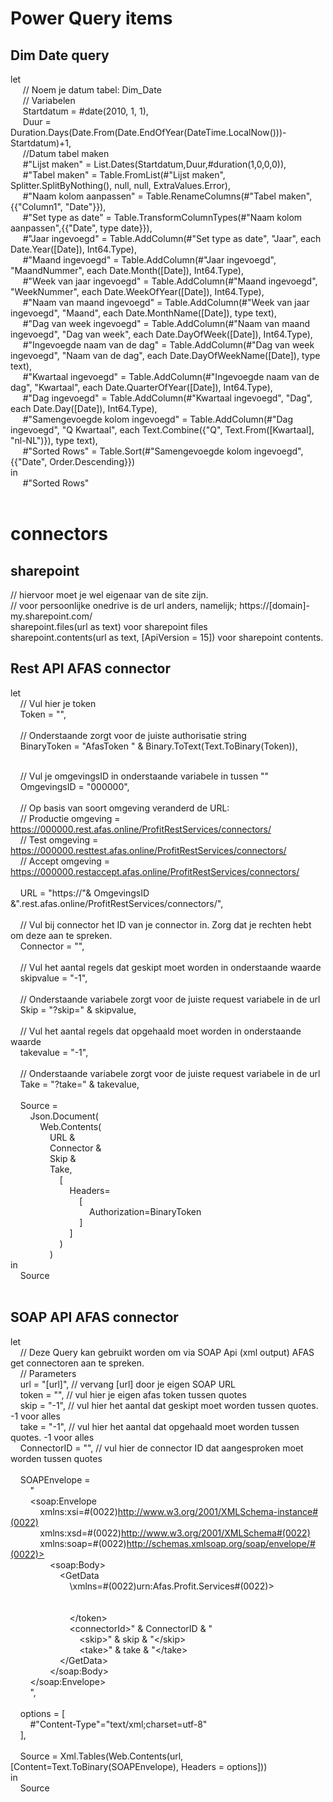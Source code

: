 # Power Query items

## Dim Date query <br>

let <br>
&nbsp;&nbsp;&nbsp;&nbsp;    // Noem je datum tabel: Dim_Date<br>
&nbsp;&nbsp;&nbsp;&nbsp;    // Variabelen<br>
&nbsp;&nbsp;&nbsp;&nbsp;    Startdatum = #date(2010, 1, 1),<br>
&nbsp;&nbsp;&nbsp;&nbsp;    Duur = Duration.Days(Date.From(Date.EndOfYear(DateTime.LocalNow()))-Startdatum)+1,<br>
&nbsp;&nbsp;&nbsp;&nbsp;    //Datum tabel maken<br>
&nbsp;&nbsp;&nbsp;&nbsp;    #"Lijst maken" = List.Dates(Startdatum,Duur,#duration(1,0,0,0)),<br>
&nbsp;&nbsp;&nbsp;&nbsp;    #"Tabel maken" = Table.FromList(#"Lijst maken", Splitter.SplitByNothing(), null, null, ExtraValues.Error),<br>
&nbsp;&nbsp;&nbsp;&nbsp;    #"Naam kolom aanpassen" = Table.RenameColumns(#"Tabel maken",{{"Column1", "Date"}}),<br>
&nbsp;&nbsp;&nbsp;&nbsp;    #"Set type as date" = Table.TransformColumnTypes(#"Naam kolom aanpassen",{{"Date", type date}}),<br>
&nbsp;&nbsp;&nbsp;&nbsp;    #"Jaar ingevoegd" = Table.AddColumn(#"Set type as date", "Jaar", each Date.Year([Date]), Int64.Type),<br>
&nbsp;&nbsp;&nbsp;&nbsp;    #"Maand ingevoegd" = Table.AddColumn(#"Jaar ingevoegd", "MaandNummer", each Date.Month([Date]), Int64.Type),<br>
&nbsp;&nbsp;&nbsp;&nbsp;    #"Week van jaar ingevoegd" = Table.AddColumn(#"Maand ingevoegd", "WeekNummer", each Date.WeekOfYear([Date]), Int64.Type),<br>
&nbsp;&nbsp;&nbsp;&nbsp;    #"Naam van maand ingevoegd" = Table.AddColumn(#"Week van jaar ingevoegd", "Maand", each Date.MonthName([Date]), type text),<br>
&nbsp;&nbsp;&nbsp;&nbsp;    #"Dag van week ingevoegd" = Table.AddColumn(#"Naam van maand ingevoegd", "Dag van week", each Date.DayOfWeek([Date]), Int64.Type),<br>
&nbsp;&nbsp;&nbsp;&nbsp;    #"Ingevoegde naam van de dag" = Table.AddColumn(#"Dag van week ingevoegd", "Naam van de dag", each Date.DayOfWeekName([Date]), type text),<br>
&nbsp;&nbsp;&nbsp;&nbsp;    #"Kwartaal ingevoegd" = Table.AddColumn(#"Ingevoegde naam van de dag", "Kwartaal", each Date.QuarterOfYear([Date]), Int64.Type),<br>
&nbsp;&nbsp;&nbsp;&nbsp;    #"Dag ingevoegd" = Table.AddColumn(#"Kwartaal ingevoegd", "Dag", each Date.Day([Date]), Int64.Type),<br>
&nbsp;&nbsp;&nbsp;&nbsp;    #"Samengevoegde kolom ingevoegd" = Table.AddColumn(#"Dag ingevoegd", "Q Kwartaal", each Text.Combine({"Q", Text.From([Kwartaal], "nl-NL")}), type text),<br>
&nbsp;&nbsp;&nbsp;&nbsp;    #"Sorted Rows" = Table.Sort(#"Samengevoegde kolom ingevoegd",{{"Date", Order.Descending}})<br>
in<br>
&nbsp;&nbsp;&nbsp;&nbsp;    #"Sorted Rows"<br>
<br>

# connectors

## sharepoint

// hiervoor moet je wel eigenaar van de site zijn. <br>
// voor persoonlijke onedrive is de url anders, namelijk; https://[domain]-my.sharepoint.com/ <br>
sharepoint.files(url as text) voor sharepoint files<br>
sharepoint.contents(url as text, [ApiVersion = 15]) voor sharepoint contents. <br>

## Rest API AFAS connector

let<br>
&nbsp;&nbsp;&nbsp;&nbsp;// Vul hier je token<br>
&nbsp;&nbsp;&nbsp;&nbsp;Token = "",<br>
     <br>
&nbsp;&nbsp;&nbsp;&nbsp;// Onderstaande zorgt voor de juiste authorisatie string<br>
&nbsp;&nbsp;&nbsp;&nbsp;BinaryToken = "AfasToken " & Binary.ToText(Text.ToBinary(Token)),<br>
    <br>

&nbsp;&nbsp;&nbsp;&nbsp;// Vul je omgevingsID in onderstaande variabele in tussen ""<br>
&nbsp;&nbsp;&nbsp;&nbsp;OmgevingsID = "000000",<br>
  <br>
&nbsp;&nbsp;&nbsp;&nbsp;// Op basis van soort omgeving veranderd de URL:<br>
&nbsp;&nbsp;&nbsp;&nbsp;// Productie omgeving = https://000000.rest.afas.online/ProfitRestServices/connectors/<br>
&nbsp;&nbsp;&nbsp;&nbsp;// Test omgeving = https://000000.resttest.afas.online/ProfitRestServices/connectors/<br>
&nbsp;&nbsp;&nbsp;&nbsp;// Accept omgeving = https://000000.restaccept.afas.online/ProfitRestServices/connectors/<br>
    <br>
&nbsp;&nbsp;&nbsp;&nbsp;URL = "https://"& OmgevingsID &".rest.afas.online/ProfitRestServices/connectors/",<br>
     <br>
&nbsp;&nbsp;&nbsp;&nbsp;// Vul bij connector het ID van je connector in. Zorg dat je rechten hebt om deze aan te spreken.<br>
&nbsp;&nbsp;&nbsp;&nbsp;Connector = "",<br>
     <br>
&nbsp;&nbsp;&nbsp;&nbsp;// Vul het aantal regels dat geskipt moet worden in onderstaande waarde<br>
&nbsp;&nbsp;&nbsp;&nbsp;skipvalue = "-1",<br>
     <br>
&nbsp;&nbsp;&nbsp;&nbsp;// Onderstaande variabele zorgt voor de juiste request variabele in de url<br>
&nbsp;&nbsp;&nbsp;&nbsp;Skip = "?skip=" & skipvalue,<br>
     <br>
&nbsp;&nbsp;&nbsp;&nbsp;// Vul het aantal regels dat opgehaald moet worden in onderstaande waarde<br>
&nbsp;&nbsp;&nbsp;&nbsp;takevalue = "-1",<br>
<br>
&nbsp;&nbsp;&nbsp;&nbsp;// Onderstaande variabele zorgt voor de juiste request variabele in de url<br>
&nbsp;&nbsp;&nbsp;&nbsp;Take = "?take=" & takevalue,<br>
     <br>
&nbsp;&nbsp;&nbsp;&nbsp;Source = <br>
&nbsp;&nbsp;&nbsp;&nbsp;&nbsp;&nbsp;&nbsp;&nbsp;Json.Document(<br>
&nbsp;&nbsp;&nbsp;&nbsp;&nbsp;&nbsp;&nbsp;&nbsp;&nbsp;&nbsp;&nbsp;&nbsp;Web.Contents(<br>
&nbsp;&nbsp;&nbsp;&nbsp;&nbsp;&nbsp;&nbsp;&nbsp;&nbsp;&nbsp;&nbsp;&nbsp;&nbsp;&nbsp;&nbsp;&nbsp;URL & <br>
&nbsp;&nbsp;&nbsp;&nbsp;&nbsp;&nbsp;&nbsp;&nbsp;&nbsp;&nbsp;&nbsp;&nbsp;&nbsp;&nbsp;&nbsp;&nbsp;Connector & <br>
&nbsp;&nbsp;&nbsp;&nbsp;&nbsp;&nbsp;&nbsp;&nbsp;&nbsp;&nbsp;&nbsp;&nbsp;&nbsp;&nbsp;&nbsp;&nbsp;Skip & <br>
&nbsp;&nbsp;&nbsp;&nbsp;&nbsp;&nbsp;&nbsp;&nbsp;&nbsp;&nbsp;&nbsp;&nbsp;&nbsp;&nbsp;&nbsp;&nbsp;Take, <br>
&nbsp;&nbsp;&nbsp;&nbsp;&nbsp;&nbsp;&nbsp;&nbsp;&nbsp;&nbsp;&nbsp;&nbsp;&nbsp;&nbsp;&nbsp;&nbsp;&nbsp;&nbsp;&nbsp;&nbsp;[<br>
&nbsp;&nbsp;&nbsp;&nbsp;&nbsp;&nbsp;&nbsp;&nbsp;&nbsp;&nbsp;&nbsp;&nbsp;&nbsp;&nbsp;&nbsp;&nbsp;&nbsp;&nbsp;&nbsp;&nbsp;&nbsp;&nbsp;&nbsp;&nbsp;Headers=<br>
&nbsp;&nbsp;&nbsp;&nbsp;&nbsp;&nbsp;&nbsp;&nbsp;&nbsp;&nbsp;&nbsp;&nbsp;&nbsp;&nbsp;&nbsp;&nbsp;&nbsp;&nbsp;&nbsp;&nbsp;&nbsp;&nbsp;&nbsp;&nbsp;&nbsp;&nbsp;&nbsp;&nbsp;[<br>
&nbsp;&nbsp;&nbsp;&nbsp;&nbsp;&nbsp;&nbsp;&nbsp;&nbsp;&nbsp;&nbsp;&nbsp;&nbsp;&nbsp;&nbsp;&nbsp;&nbsp;&nbsp;&nbsp;&nbsp;&nbsp;&nbsp;&nbsp;&nbsp;&nbsp;&nbsp;&nbsp;&nbsp;&nbsp;&nbsp;&nbsp;&nbsp;Authorization=BinaryToken<br>
&nbsp;&nbsp;&nbsp;&nbsp;&nbsp;&nbsp;&nbsp;&nbsp;&nbsp;&nbsp;&nbsp;&nbsp;&nbsp;&nbsp;&nbsp;&nbsp;&nbsp;&nbsp;&nbsp;&nbsp;&nbsp;&nbsp;&nbsp;&nbsp;&nbsp;&nbsp;&nbsp;&nbsp;]<br>
&nbsp;&nbsp;&nbsp;&nbsp;&nbsp;&nbsp;&nbsp;&nbsp;&nbsp;&nbsp;&nbsp;&nbsp;&nbsp;&nbsp;&nbsp;&nbsp;&nbsp;&nbsp;&nbsp;&nbsp;&nbsp;&nbsp;&nbsp;&nbsp;]<br>
&nbsp;&nbsp;&nbsp;&nbsp;&nbsp;&nbsp;&nbsp;&nbsp;&nbsp;&nbsp;&nbsp;&nbsp;&nbsp;&nbsp;&nbsp;&nbsp;&nbsp;&nbsp;&nbsp;&nbsp;)<br>
&nbsp;&nbsp;&nbsp;&nbsp;&nbsp;&nbsp;&nbsp;&nbsp;&nbsp;&nbsp;&nbsp;&nbsp;&nbsp;&nbsp;&nbsp;&nbsp;)<br>
in<br>
&nbsp;&nbsp;&nbsp;&nbsp;Source<br><br>

## SOAP API AFAS connector
let<br>
&nbsp;&nbsp;&nbsp;&nbsp;// Deze Query kan gebruikt worden om via SOAP Api (xml output) AFAS get connectoren aan te spreken.<br>
&nbsp;&nbsp;&nbsp;&nbsp;// Parameters<br>
&nbsp;&nbsp;&nbsp;&nbsp;url = "[url]", // vervang [url] door je eigen SOAP URL <br>
&nbsp;&nbsp;&nbsp;&nbsp;token = "", // vul hier je eigen afas token tussen quotes <br>
&nbsp;&nbsp;&nbsp;&nbsp;skip = "-1", // vul hier het aantal dat geskipt moet worden tussen quotes. -1 voor alles <br>
&nbsp;&nbsp;&nbsp;&nbsp;take = "-1", // vul hier het aantal dat opgehaald moet worden tussen quotes. -1 voor alles <br>
&nbsp;&nbsp;&nbsp;&nbsp;ConnectorID = "", // vul hier de connector ID dat aangesproken moet worden tussen quotes <br>
<br>
&nbsp;&nbsp;&nbsp;&nbsp;SOAPEnvelope =<br>
&nbsp;&nbsp;&nbsp;&nbsp;&nbsp;&nbsp;&nbsp;&nbsp;"<br>
&nbsp;&nbsp;&nbsp;&nbsp;&nbsp;&nbsp;&nbsp;&nbsp;<soap:Envelope<br>
&nbsp;&nbsp;&nbsp;&nbsp;&nbsp;&nbsp;&nbsp;&nbsp;&nbsp;&nbsp;&nbsp;&nbsp;xmlns:xsi=#(0022)http://www.w3.org/2001/XMLSchema-instance#(0022)<br>
&nbsp;&nbsp;&nbsp;&nbsp;&nbsp;&nbsp;&nbsp;&nbsp;&nbsp;&nbsp;&nbsp;&nbsp;xmlns:xsd=#(0022)http://www.w3.org/2001/XMLSchema#(0022)<br>
&nbsp;&nbsp;&nbsp;&nbsp;&nbsp;&nbsp;&nbsp;&nbsp;&nbsp;&nbsp;&nbsp;&nbsp;xmlns:soap=#(0022)http://schemas.xmlsoap.org/soap/envelope/#(0022)><br>
&nbsp;&nbsp;&nbsp;&nbsp;&nbsp;&nbsp;&nbsp;&nbsp;&nbsp;&nbsp;&nbsp;&nbsp;&nbsp;&nbsp;&nbsp;&nbsp;\<soap:Body><br>
&nbsp;&nbsp;&nbsp;&nbsp;&nbsp;&nbsp;&nbsp;&nbsp;&nbsp;&nbsp;&nbsp;&nbsp;&nbsp;&nbsp;&nbsp;&nbsp;&nbsp;&nbsp;&nbsp;&nbsp;<GetData<br>
&nbsp;&nbsp;&nbsp;&nbsp;&nbsp;&nbsp;&nbsp;&nbsp;&nbsp;&nbsp;&nbsp;&nbsp;&nbsp;&nbsp;&nbsp;&nbsp;&nbsp;&nbsp;&nbsp;&nbsp;&nbsp;&nbsp;&nbsp;&nbsp;\xmlns=#(0022)urn:Afas.Profit.Services#(0022)><br>
&nbsp;&nbsp;&nbsp;&nbsp;&nbsp;&nbsp;&nbsp;&nbsp;&nbsp;&nbsp;&nbsp;&nbsp;&nbsp;&nbsp;&nbsp;&nbsp;&nbsp;&nbsp;&nbsp;&nbsp;&nbsp;&nbsp;&nbsp;&nbsp;<token><br>
&nbsp;&nbsp;&nbsp;&nbsp;&nbsp;&nbsp;&nbsp;&nbsp;&nbsp;&nbsp;&nbsp;&nbsp;&nbsp;&nbsp;&nbsp;&nbsp;&nbsp;&nbsp;&nbsp;&nbsp;&nbsp;&nbsp;&nbsp;&nbsp;&nbsp;&nbsp;&nbsp;&nbsp;<![CDATA[" & token & "]]><br>
&nbsp;&nbsp;&nbsp;&nbsp;&nbsp;&nbsp;&nbsp;&nbsp;&nbsp;&nbsp;&nbsp;&nbsp;&nbsp;&nbsp;&nbsp;&nbsp;&nbsp;&nbsp;&nbsp;&nbsp;&nbsp;&nbsp;&nbsp;&nbsp;\</token><br>
&nbsp;&nbsp;&nbsp;&nbsp;&nbsp;&nbsp;&nbsp;&nbsp;&nbsp;&nbsp;&nbsp;&nbsp;&nbsp;&nbsp;&nbsp;&nbsp;&nbsp;&nbsp;&nbsp;&nbsp;&nbsp;&nbsp;&nbsp;&nbsp;\<connectorId>" & ConnectorID & "</connectorId><br>
&nbsp;&nbsp;&nbsp;&nbsp;&nbsp;&nbsp;&nbsp;&nbsp;&nbsp;&nbsp;&nbsp;&nbsp;&nbsp;&nbsp;&nbsp;&nbsp;&nbsp;&nbsp;&nbsp;&nbsp;&nbsp;&nbsp;&nbsp;&nbsp;&nbsp;&nbsp;&nbsp;&nbsp;\<skip>" & skip & "\</skip><br>
&nbsp;&nbsp;&nbsp;&nbsp;&nbsp;&nbsp;&nbsp;&nbsp;&nbsp;&nbsp;&nbsp;&nbsp;&nbsp;&nbsp;&nbsp;&nbsp;&nbsp;&nbsp;&nbsp;&nbsp;&nbsp;&nbsp;&nbsp;&nbsp;&nbsp;&nbsp;&nbsp;&nbsp;\<take>" & take & "\</take><br>
&nbsp;&nbsp;&nbsp;&nbsp;&nbsp;&nbsp;&nbsp;&nbsp;&nbsp;&nbsp;&nbsp;&nbsp;&nbsp;&nbsp;&nbsp;&nbsp;&nbsp;&nbsp;&nbsp;&nbsp;\</GetData><br>
&nbsp;&nbsp;&nbsp;&nbsp;&nbsp;&nbsp;&nbsp;&nbsp;&nbsp;&nbsp;&nbsp;&nbsp;&nbsp;&nbsp;&nbsp;&nbsp;\</soap:Body><br>
&nbsp;&nbsp;&nbsp;&nbsp;&nbsp;&nbsp;&nbsp;&nbsp;\</soap:Envelope><br>
&nbsp;&nbsp;&nbsp;&nbsp;&nbsp;&nbsp;&nbsp;&nbsp;",<br>
<br>
&nbsp;&nbsp;&nbsp;&nbsp;options = [<br>
&nbsp;&nbsp;&nbsp;&nbsp;&nbsp;&nbsp;&nbsp;&nbsp;#"Content-Type"="text/xml;charset=utf-8"<br>
&nbsp;&nbsp;&nbsp;&nbsp;],<br>
<br>
&nbsp;&nbsp;&nbsp;&nbsp;Source = Xml.Tables(Web.Contents(url, [Content=Text.ToBinary(SOAPEnvelope), Headers = options]))<br>
in<br>
&nbsp;&nbsp;&nbsp;&nbsp;Source<br>
